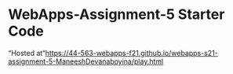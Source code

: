 # WebApps-Assignment-5 Starter Code
“Hosted at“<https://44-563-webapps-f21.github.io/webapps-s21-assignment-5-ManeeshDevanaboyina/play.html>
